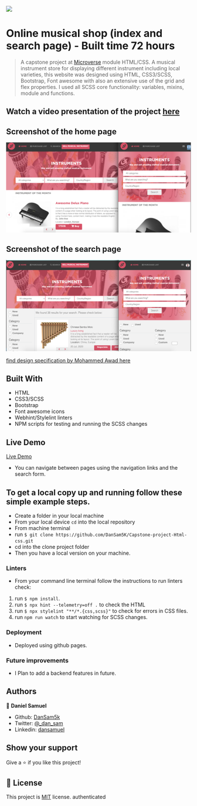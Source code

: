 ![](https://img.shields.io/badge/-Microverse%20projects-blueviolet)
# Online musical shop (index and search page) - Built time 72 hours

> A capstone project at [Microverse](https://www.microverse.org) module HTML/CSS. A musical instrument store for displaying different instrument including local varieties, this website was designed using HTML, CSS3/SCSS, Bootstrap, Font awesome with also an extensive use of the grid and flex properties. I used all SCSS core functionality: variables, mixins, module and functions.

## Watch a video presentation of the project [here](https://www.loom.com/share/89eaad41f2714de4b45b8ca87b4cffb7)

## Screenshot of the home page

![screenshot](./assets/images/screenshothp.png)

## Screenshot of the search page

![screenshot](./assets/images/screenshotsp.png)

[find design specification by Mohammed Awad here](https://www.behance.net/gallery/24796463/ZATTIX)
## Built With

- HTML
- CSS3/SCSS
- Bootstrap
- Font awesome icons
- Webhint/Stylelint linters
- NPM scripts for testing and running the SCSS changes

## Live Demo

[Live Demo](https://dansam5k.github.io/Capstone-project-Html-css/)

- You can navigate between pages using the navigation links and the search form.

## To get a local copy up and running follow these simple example steps.

- Create a folder in your local machine 
- From your local device `cd` into the local repository
- From machine terminal
- run `$ git clone https://github.com/DanSam5K/Capstone-project-Html-css.git`
- cd into the clone project folder
- Then you have a local version on your machine.
### Linters
- From your command line terminal follow the instructions to run linters check:
1. run `$ npm install`.
2. run `$ npx hint --telemetry=off .` to check the HTML 
3. run `$ npx stylelint "**/*.{css,scss}"` to check for errors in CSS files.
4. run `npm run watch` to start watching for SCSS changes.

### Deployment
 - Deployed using github pages.

### Future improvements

- I Plan to add a backend features in future.
## Authors

👤 **Daniel Samuel**
- Github: [DanSam5k](https://github.com/DanSam5k)
- Twitter: [@_dan_sam](https://twitter.com/_dan_sam)
- Linkedin: [dansamuel](https://www.linkedin.com/in/dansamuel/)

## Show your support

Give a ⭐️ if you like this project!

## 📝 License

This project is [MIT](https://docs.github.com/en/github/creating-cloning-and-archiving-repositories/licensing-a-repository) license.
authenticated
